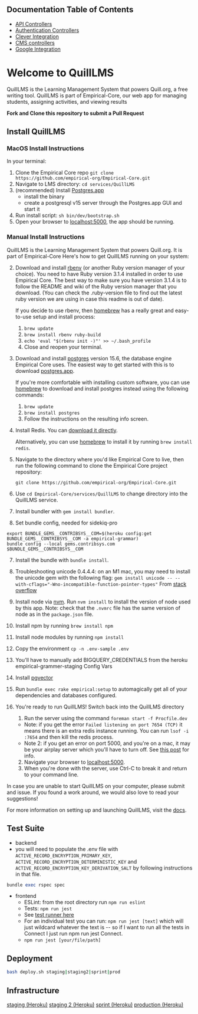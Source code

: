 ## Documentation Table of Contents

- [API Controllers](https://github.com/empirical-org/Empirical-Core/blob/develop/app/controllers/api/README.md)
- [Authentication Controllers](https://github.com/empirical-org/Empirical-Core/blob/develop/app/controllers/auth/README.md)
- [Clever Integration](https://github.com/empirical-org/Empirical-Core/blob/develop/app/services/clever_integration/README.md)
- [CMS controllers](https://github.com/empirical-org/Empirical-Core/blob/develop/app/controllers/cms/README.md)
- [Google Integration](https://github.com/empirical-org/Empirical-Core/blob/develop/app/services/google_integration/README.md)

# Welcome to QuillLMS

QuillLMS is the Learning Management System that powers Quill.org, a free writing tool. QuillLMS is part of Empirical-Core, our web app for managing students, assigning activities, and viewing results

**Fork and Clone this repository to submit a Pull Request**

## Install QuillLMS

### MacOS Install Instructions

In your terminal:

1. Clone the Empirical Core repo `git clone https://github.com/empirical-org/Empirical-Core.git`
2. Navigate to LMS directory: `cd services/QuillLMS`
3. (recommended) Install [Postgres.app](https://postgresapp.com/)
   - install the binary
   - create a postgresql v15 server through the Postgres.app GUI and start it
4. Run install script: `sh bin/dev/bootstrap.sh`
5. Open your browser to [localhost:5000](http://localhost:5000), the app should be running.

### Manual Install Instructions

QuillLMS is the Learning Management System that powers Quill.org. It is part of Empirical-Core Here's how to get QuillLMS running on your system:

2. Download and install [rbenv](https://github.com/sstephenson/rbenv) (or another Ruby version manager of your choice). You need to have Ruby version 3.1.4 installed in order to use Empirical Core. The best way to make sure you have version 3.1.4 is to follow the README and wiki of the Ruby version manager that you download. (You can check the .ruby-version file to find out the latest ruby version we are using in case this readme is out of date).

   If you decide to use rbenv, then [homebrew](http://brew.sh/) has a really great and easy-to-use setup and install process:

   1. `brew update`
   2. `brew install rbenv ruby-build`
   3. `echo 'eval "$(rbenv init -)"' >> ~/.bash_profile`
   4. Close and reopen your terminal.

3. Download and install [postgres](http://www.postgresql.org/) version 15.6, the database engine Empirical Core uses. The easiest way to get started with this is to download [postgres.app](http://postgresapp.com/).

   If you're more comfortable with installing custom software, you can use [homebrew](http://brew.sh/) to download and install postgres instead using the following commands:

   1. `brew update`
   2. `brew install postgres`
   3. Follow the instructions on the resulting info screen.

4. Install Redis. You can [download it directly](http://redis.io/download).

   Alternatively, you can use [homebrew](http://brew.sh/) to install it by running `brew install redis`.

5. Navigate to the directory where you'd like Empirical Core to live, then run the following command to clone the Empirical Core project repository:

   `git clone https://github.com/empirical-org/Empirical-Core.git`

6. Use `cd Empirical-Core/services/QuillLMS` to change directory into the QuillLMS service.

7. Install bundler with `gem install bundler`.

8. Set bundle config, needed for sidekiq-pro

```
export BUNDLE_GEMS__CONTRIBSYS__COM=$(heroku config:get BUNDLE_GEMS__CONTRIBSYS__COM -a empirical-grammar)
bundle config --local gems.contribsys.com $BUNDLE_GEMS__CONTRIBSYS__COM
```

7. Install the bundle with `bundle install`.

8. Troubleshooting unicode 0.4.4.4: on an M1 mac, you may need to install the unicode gem with the following flag:
   `gem install unicode -- --with-cflags="-Wno-incompatible-function-pointer-types"`
   From [stack overflow](https://stackoverflow.com/questions/78129921/gemextbuilderror-error-failed-to-build-gem-native-extension-unicode-c1058)

9. Install node via [nvm](https://github.com/creationix/nvm#installation). Run `nvm install` to install the version of node used by this app.
   Note: check that the `.nvmrc` file has the same version of node as in the `package.json` file.

10. Install npm by running `brew install npm`

11. Install node modules by running `npm install`

12. Copy the environment `cp -n .env-sample .env`

13. You'll have to manually add BIGQUERY_CREDENTIALS from the heroku empirical-grammer-staging Config Vars

14. Install [pgvector](https://github.com/pgvector/pgvector?tab=readme-ov-file#installation-notes---linux-and-mac)
15. Run `bundle exec rake empirical:setup` to automagically get all of your dependencies and databases configured.

16. You're ready to run QuillLMS! Switch back into the QuillLMS directory

    1. Run the server using the command `foreman start -f Procfile.dev`

    - Note: if you get the error `Failed listening on port 7654 (TCP)` it means there is an extra redis instance running. You can run `lsof -i :7654` and then kill the redis process.
    - Note 2: if you get an error on port 5000, and you're on a mac, it may be your airplay server which you'll have to turn off. See [this post](https://nono.ma/port-5000-used-by-control-center-in-macos-controlce) for info.

    2. Navigate your browser to [localhost:5000](http://localhost:5000).
    3. When you're done with the server, use Ctrl-C to break it and return to your command line.

In case you are unable to start QuillLMS on your computer, please submit and issue. If you found a work around, we would also love to read your suggestions!

For more information on setting up and launching QuillLMS, visit the [docs](https://docs.quill.org/misc/setting_up.html).

## Test Suite

- backend
- you will need to populate the .env file with `ACTIVE_RECORD_ENCRYPTION_PRIMARY_KEY`,
  `ACTIVE_RECORD_ENCRYPTION_DETERMINISTIC_KEY` and `ACTIVE_RECORD_ENCRYPTION_KEY_DERIVATION_SALT` by following instructions in that file.

```ruby
bundle exec rspec spec
```

- frontend
  - ESLint: from the root directory run `npm run eslint`
  - Tests: `npm run jest`
  - See [test runner here](https://github.com/empirical-org/Empirical-Core/blob/ab24342ffe8064e9eb5154573d5937f9dc54f84c/services/QuillLMS/package.json#L20)
  - For an individual test you can run: `npm run jest [text]` which will just wildcard whatever the text is -- so if I want to run all the tests in Connect I just run npm run jest Connect.
  - `npm run jest [your/file/path]`

## Deployment

```bash
bash deploy.sh staging|staging2|sprint|prod
```

## Infrastructure

[staging (Heroku)](https://dashboard.heroku.com/apps/empirical-grammar-staging)
[staging 2 (Heroku)](https://dashboard.heroku.com/apps/empirical-grammar-staging2)
[sprint (Heroku)](https://dashboard.heroku.com/apps/quill-lms-sprint)
[production (Heroku)](https://dashboard.heroku.com/apps/empirical-grammar)
